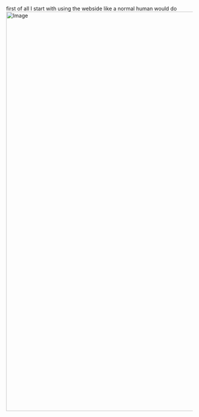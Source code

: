 first of all I start with using the webside like a normal human would do
<img width="1919" height="1079" alt="Image" src="https://github.com/user-attachments/assets/5f5ee32b-3dec-41db-8692-ba8ca4612d90" />

